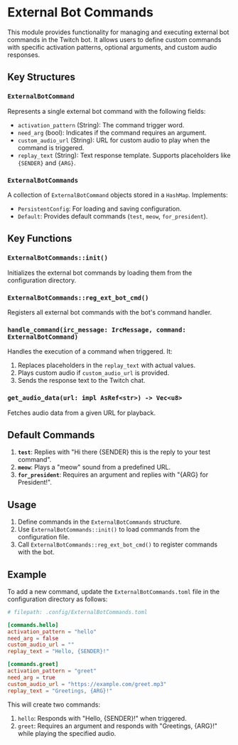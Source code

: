 # External Bot Commands

This module provides functionality for managing and executing external bot commands in the Twitch bot. It allows users to define custom commands with specific activation patterns, optional arguments, and custom audio responses.

## Key Structures

### `ExternalBotCommand`

Represents a single external bot command with the following fields:

- `activation_pattern` (String): The command trigger word.
- `need_arg` (bool): Indicates if the command requires an argument.
- `custom_audio_url` (String): URL for custom audio to play when the command is triggered.
- `replay_text` (String): Text response template. Supports placeholders like `{SENDER}` and `{ARG}`.

### `ExternalBotCommands`

A collection of `ExternalBotCommand` objects stored in a `HashMap`. Implements:

- `PersistentConfig`: For loading and saving configuration.
- `Default`: Provides default commands (`test`, `meow`, `for_president`).

## Key Functions

### `ExternalBotCommands::init()`

Initializes the external bot commands by loading them from the configuration directory.

### `ExternalBotCommands::reg_ext_bot_cmd()`

Registers all external bot commands with the bot's command handler.

### `handle_command(irc_message: IrcMessage, command: ExternalBotCommand)`

Handles the execution of a command when triggered. It:

1. Replaces placeholders in the `replay_text` with actual values.
2. Plays custom audio if `custom_audio_url` is provided.
3. Sends the response text to the Twitch chat.

### `get_audio_data(url: impl AsRef<str>) -> Vec<u8>`

Fetches audio data from a given URL for playback.

## Default Commands

1. **`test`**: Replies with "Hi there {SENDER} this is the reply to your test command".
2. **`meow`**: Plays a "meow" sound from a predefined URL.
3. **`for_president`**: Requires an argument and replies with "{ARG} for President!".

## Usage

1. Define commands in the `ExternalBotCommands` structure.
2. Use `ExternalBotCommands::init()` to load commands from the configuration file.
3. Call `ExternalBotCommands::reg_ext_bot_cmd()` to register commands with the bot.

## Example

To add a new command, update the `ExternalBotCommands.toml` file in the configuration directory as follows:

```toml
# filepath: .config/ExternalBotCommands.toml

[commands.hello]
activation_pattern = "hello"
need_arg = false
custom_audio_url = ""
replay_text = "Hello, {SENDER}!"

[commands.greet]
activation_pattern = "greet"
need_arg = true
custom_audio_url = "https://example.com/greet.mp3"
replay_text = "Greetings, {ARG}!"
```

This will create two commands:

1. `hello`: Responds with "Hello, {SENDER}!" when triggered.
2. `greet`: Requires an argument and responds with "Greetings, {ARG}!" while playing the specified audio.
